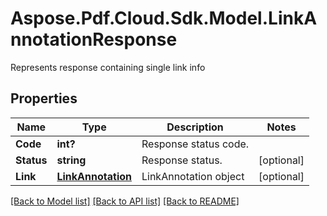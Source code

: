 ﻿# Aspose.Pdf.Cloud.Sdk.Model.LinkAnnotationResponse
Represents response containing single link info

## Properties

Name | Type | Description | Notes
------------ | ------------- | ------------- | -------------
**Code** | **int?** | Response status code. | 
**Status** | **string** | Response status. | [optional] 
**Link** | [**LinkAnnotation**](LinkAnnotation.md) | LinkAnnotation object | [optional] 

[[Back to Model list]](../README.md#documentation-for-models) [[Back to API list]](../README.md#documentation-for-api-endpoints) [[Back to README]](../README.md)

